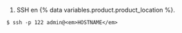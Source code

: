 1. SSH en {% data variables.product.product_location %}.
```shell
$ ssh -p 122 admin@<em>HOSTNAME</em>
```

